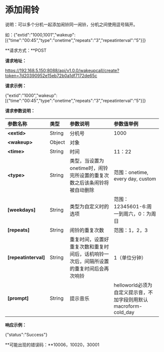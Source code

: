

# 添加闹铃

说明：可以多个分机一起添加闹铃同一闹铃，分机之间使用逗号隔开。

如：{"extid":"1000,1001","wakeup":\[{"time":"00:45","type":"onetime","repeats":"3","repeatinterval":"5"}\]}

**请求方式：**POST

**请求地址：**

https://192.168.5.150:8088/api/v1.0.0/wakeupcall/create?token=7d20390952e15eb72b0a1df7172de65c

**请求示例：**

{"extid":"1000","wakeup":\[{"time":"00:45","type":"onetime","repeats":"3","repeatinterval":"5"}\]}

**请求参数说明：**

| 参数名称 | 类型 | 参数说明 | 参数值举例 |
| :--- | :--- | :--- | :--- |
| **&lt;extid&gt;** | String | 分机号 | 1000 |
| **&lt;wakeup&gt;** | Object | 对象 |  |
| **&lt;time&gt;** | String | 时间 | 11：22 |
| **&lt;type&gt;** | String | 类型，当设置为onetime时，闹铃完所设置的重复次数之后该条闹铃将被自动删除 | 范围：onetime, every day, custom |
| **\[weekdays\]** | String | 类型为自定义时的选项 | 范围：12345601-6:周一到周六，0：为周日 |
| **\[repeats\]** | String | 闹铃的重复次数 | 范围：1，2，3 |
| **\[repeatinterval\]** | String | 重复时间，设置好重复次数和重复时间后，话机响铃一次后，间隔所设置的重复时间后会再次响铃 | 1（单位分钟） |
| **\[prompt\]** | String | 提示音乐 | helloworld必须为自定义提示音，不加字段则用默认macroform-cold\_day |

**响应示例：**

{"status":"Success"}

**可能出现的错误码：**10006，10020，30001



